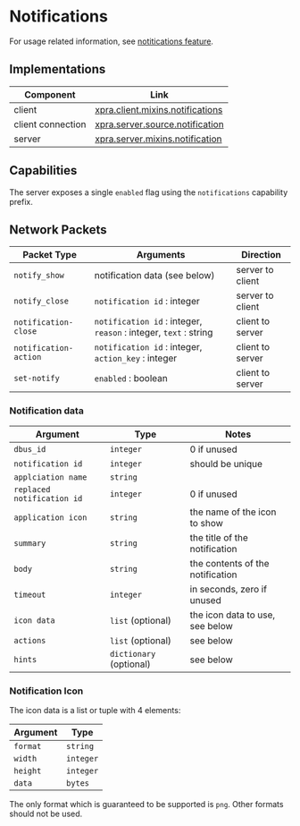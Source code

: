 # Notifications

For usage related information, see [notitications feature](../Features/Notifications.md).


## Implementations

| Component         | Link                                                                          |
|-------------------|-------------------------------------------------------------------------------|
| client            | [xpra.client.mixins.notifications](../../xpra/client/mixins/notifications.py) |
| client connection | [xpra.server.source.notification](../../xpra/server/source/notification.py)   |
| server            | [xpra.server.mixins.notification](../../xpra/server/mixins/notification.py)   |


## Capabilities

The server exposes a single `enabled` flag using the `notifications` capability prefix.


## Network Packets

| Packet Type            | Arguments                                                        | Direction        |
|------------------------|------------------------------------------------------------------|------------------|
| `notify_show`          | notification data (see below)                                    | server to client |
| `notify_close`         | `notification id` : integer                                      | server to client |
| `notification-close`   | `notification id` : integer, `reason` : integer, `text` : string | client to server |
| `notification-action`  | `notification id` : integer, `action_key` : integer              | client to server |
| `set-notify`           | `enabled` : boolean                                              | client to server |


### Notification data

| Argument                    | Type                    | Notes                            |
|-----------------------------|-------------------------|----------------------------------|
| `dbus_id`                   | `integer`               | 0 if unused                      |
| `notification id`           | `integer`               | should be unique                 |                
| `applciation name`          | `string`                |                                  |
| `replaced notification id`  | `integer`               | 0 if unused                      |
| `application icon`          | `string`                | the name of the icon to show     |
| `summary`                   | `string`                | the title of the notification    |
| `body`                      | `string`                | the contents of the notification |
| `timeout`                   | `integer`               | in seconds, zero if unused       |
| `icon data`                 | `list` (optional)       | the icon data to use, see below  |
| `actions`                   | `list`  (optional)      | see below                        |
| `hints`                     | `dictionary` (optional) | see below                        |

### Notification Icon

The icon data is a list or tuple with 4 elements:

| Argument | Type      |
|----------|-----------|
| `format` | `string`  |
| `width`  | `integer` |
| `height` | `integer` |
| `data`   | `bytes`   |
 
The only format which is guaranteed to be supported is `png`.
Other formats should not be used.
